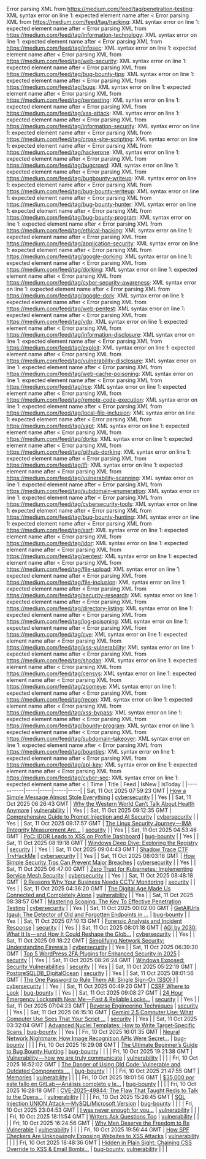 Error parsing XML from https://medium.com/feed/tag/penetration-testing: XML syntax error on line 1: expected element name after <
Error parsing XML from https://medium.com/feed/tag/hacking: XML syntax error on line 1: expected element name after <
Error parsing XML from https://medium.com/feed/tag/information-technology: XML syntax error on line 1: expected element name after <
Error parsing XML from https://medium.com/feed/tag/infosec: XML syntax error on line 1: expected element name after <
Error parsing XML from https://medium.com/feed/tag/web-security: XML syntax error on line 1: expected element name after <
Error parsing XML from https://medium.com/feed/tag/bug-bounty-tips: XML syntax error on line 1: expected element name after <
Error parsing XML from https://medium.com/feed/tag/bugs: XML syntax error on line 1: expected element name after <
Error parsing XML from https://medium.com/feed/tag/pentesting: XML syntax error on line 1: expected element name after <
Error parsing XML from https://medium.com/feed/tag/xss-attack: XML syntax error on line 1: expected element name after <
Error parsing XML from https://medium.com/feed/tag/information-security: XML syntax error on line 1: expected element name after <
Error parsing XML from https://medium.com/feed/tag/cross-site-scripting: XML syntax error on line 1: expected element name after <
Error parsing XML from https://medium.com/feed/tag/hackerone: XML syntax error on line 1: expected element name after <
Error parsing XML from https://medium.com/feed/tag/bugcrowd: XML syntax error on line 1: expected element name after <
Error parsing XML from https://medium.com/feed/tag/bugbounty-writeup: XML syntax error on line 1: expected element name after <
Error parsing XML from https://medium.com/feed/tag/bug-bounty-writeup: XML syntax error on line 1: expected element name after <
Error parsing XML from https://medium.com/feed/tag/bug-bounty-hunter: XML syntax error on line 1: expected element name after <
Error parsing XML from https://medium.com/feed/tag/bug-bounty-program: XML syntax error on line 1: expected element name after <
Error parsing XML from https://medium.com/feed/tag/ethical-hacking: XML syntax error on line 1: expected element name after <
Error parsing XML from https://medium.com/feed/tag/application-security: XML syntax error on line 1: expected element name after <
Error parsing XML from https://medium.com/feed/tag/google-dorking: XML syntax error on line 1: expected element name after <
Error parsing XML from https://medium.com/feed/tag/dorking: XML syntax error on line 1: expected element name after <
Error parsing XML from https://medium.com/feed/tag/cyber-security-awareness: XML syntax error on line 1: expected element name after <
Error parsing XML from https://medium.com/feed/tag/google-dork: XML syntax error on line 1: expected element name after <
Error parsing XML from https://medium.com/feed/tag/web-pentest: XML syntax error on line 1: expected element name after <
Error parsing XML from https://medium.com/feed/tag/vdp: XML syntax error on line 1: expected element name after <
Error parsing XML from https://medium.com/feed/tag/information-disclosure: XML syntax error on line 1: expected element name after <
Error parsing XML from https://medium.com/feed/tag/exploit: XML syntax error on line 1: expected element name after <
Error parsing XML from https://medium.com/feed/tag/vulnerability-disclosure: XML syntax error on line 1: expected element name after <
Error parsing XML from https://medium.com/feed/tag/web-cache-poisoning: XML syntax error on line 1: expected element name after <
Error parsing XML from https://medium.com/feed/tag/rce: XML syntax error on line 1: expected element name after <
Error parsing XML from https://medium.com/feed/tag/remote-code-execution: XML syntax error on line 1: expected element name after <
Error parsing XML from https://medium.com/feed/tag/local-file-inclusion: XML syntax error on line 1: expected element name after <
Error parsing XML from https://medium.com/feed/tag/vapt: XML syntax error on line 1: expected element name after <
Error parsing XML from https://medium.com/feed/tag/dorks: XML syntax error on line 1: expected element name after <
Error parsing XML from https://medium.com/feed/tag/github-dorking: XML syntax error on line 1: expected element name after <
Error parsing XML from https://medium.com/feed/tag/lfi: XML syntax error on line 1: expected element name after <
Error parsing XML from https://medium.com/feed/tag/vulnerability-scanning: XML syntax error on line 1: expected element name after <
Error parsing XML from https://medium.com/feed/tag/subdomain-enumeration: XML syntax error on line 1: expected element name after <
Error parsing XML from https://medium.com/feed/tag/cybersecurity-tools: XML syntax error on line 1: expected element name after <
Error parsing XML from https://medium.com/feed/tag/bug-bounty-hunting: XML syntax error on line 1: expected element name after <
Error parsing XML from https://medium.com/feed/tag/ssrf: XML syntax error on line 1: expected element name after <
Error parsing XML from https://medium.com/feed/tag/idor: XML syntax error on line 1: expected element name after <
Error parsing XML from https://medium.com/feed/tag/pentest: XML syntax error on line 1: expected element name after <
Error parsing XML from https://medium.com/feed/tag/file-upload: XML syntax error on line 1: expected element name after <
Error parsing XML from https://medium.com/feed/tag/file-inclusion: XML syntax error on line 1: expected element name after <
Error parsing XML from https://medium.com/feed/tag/security-research: XML syntax error on line 1: expected element name after <
Error parsing XML from https://medium.com/feed/tag/directory-listing: XML syntax error on line 1: expected element name after <
Error parsing XML from https://medium.com/feed/tag/log-poisoning: XML syntax error on line 1: expected element name after <
Error parsing XML from https://medium.com/feed/tag/cve: XML syntax error on line 1: expected element name after <
Error parsing XML from https://medium.com/feed/tag/xss-vulnerability: XML syntax error on line 1: expected element name after <
Error parsing XML from https://medium.com/feed/tag/shodan: XML syntax error on line 1: expected element name after <
Error parsing XML from https://medium.com/feed/tag/censys: XML syntax error on line 1: expected element name after <
Error parsing XML from https://medium.com/feed/tag/zoomeye: XML syntax error on line 1: expected element name after <
Error parsing XML from https://medium.com/feed/tag/recon: XML syntax error on line 1: expected element name after <
Error parsing XML from https://medium.com/feed/tag/xss-bypass: XML syntax error on line 1: expected element name after <
Error parsing XML from https://medium.com/feed/tag/bounty-program: XML syntax error on line 1: expected element name after <
Error parsing XML from https://medium.com/feed/tag/subdomain-takeover: XML syntax error on line 1: expected element name after <
Error parsing XML from https://medium.com/feed/tag/bounties: XML syntax error on line 1: expected element name after <
Error parsing XML from https://medium.com/feed/tag/api-key: XML syntax error on line 1: expected element name after <
Error parsing XML from https://medium.com/feed/tag/cyber-sec: XML syntax error on line 1: expected element name after <
| Time | Title | Feed | IsNew | IsToday |
|-----------|-----|-----|-----|-----|
| Sat, 11 Oct 2025 07:59:23 GMT | [How a Simple Message Almost Stole Everything](https://freedium.cfd/https://medium.com/p/7250fe3636d5) | [cybersecurity](https://medium.com/feed/tag/cybersecurity) |  | Yes |
| Sat, 11 Oct 2025 06:26:43 GMT | [Why the Western World Can’t Talk About Health Anymore](https://freedium.cfd/https://medium.com/p/7499a7ab2705) | [vulnerability](https://medium.com/feed/tag/vulnerability) |  | Yes |
| Sat, 11 Oct 2025 09:12:35 GMT | [Comprehensive Guide to Prompt Injection and AI Security](https://freedium.cfd/https://medium.com/p/36177431c80c) | [cybersecurity](https://medium.com/feed/tag/cybersecurity) |  | Yes |
| Sat, 11 Oct 2025 09:17:57 GMT | [The Linux Security Journey — IMA (Integrity Measurement Arc...](https://freedium.cfd/https://medium.com/p/4801932bd7c7) | [security](https://medium.com/feed/tag/security) |  | Yes |
| Sat, 11 Oct 2025 04:53:46 GMT | [PoC: IDOR Leads to XSS on Profile Dashboard](https://freedium.cfd/https://medium.com/p/f4356a17aea7) | [bug-bounty](https://medium.com/feed/tag/bug-bounty) |  | Yes |
| Sat, 11 Oct 2025 08:19:18 GMT | [Windows Deep Dive: Exploring the Registry](https://freedium.cfd/https://medium.com/p/e062be63c0f8) | [security](https://medium.com/feed/tag/security) |  | Yes |
| Sat, 11 Oct 2025 09:04:43 GMT | [Shadow Trace CTF TryHackMe](https://freedium.cfd/https://medium.com/p/8a7077716f97) | [cybersecurity](https://medium.com/feed/tag/cybersecurity) |  | Yes |
| Sat, 11 Oct 2025 08:03:18 GMT | [How Simple Security Tips Can Prevent Major Breaches](https://freedium.cfd/https://medium.com/p/6f9516793fd7) | [cybersecurity](https://medium.com/feed/tag/cybersecurity) |  | Yes |
| Sat, 11 Oct 2025 06:47:00 GMT | [Zero Trust for Kubernetes: Implementing Service Mesh Security](https://freedium.cfd/https://medium.com/p/529adb66665a) | [cybersecurity](https://medium.com/feed/tag/cybersecurity) |  | Yes |
| Sat, 11 Oct 2025 08:48:18 GMT | [9 Reasons Why Your Business Needs CCTV Monitoring](https://freedium.cfd/https://medium.com/p/834bba3c78e8) | [security](https://medium.com/feed/tag/security) |  | Yes |
| Sat, 11 Oct 2025 04:36:20 GMT | [The Digital Age Made Us Connected and Completely Alone](https://freedium.cfd/https://medium.com/p/48a8126f1ff6) | [vulnerability](https://medium.com/feed/tag/vulnerability) |  | Yes |
| Sat, 11 Oct 2025 08:38:57 GMT | [Mastering Scoping: The Key To Effective Penetration Testing](https://freedium.cfd/https://medium.com/p/ece0cd8513c6) | [cybersecurity](https://medium.com/feed/tag/cybersecurity) |  | Yes |
| Sat, 11 Oct 2025 00:02:00 GMT | [GetAllUrls (gau): The Detector of Old and Forgotten Endpoints in ...](https://freedium.cfd/https://medium.com/p/8f8a40a92606) | [bug-bounty](https://medium.com/feed/tag/bug-bounty) |  | Yes |
| Sat, 11 Oct 2025 07:10:13 GMT | [Forensic Analysis and Incident Response](https://freedium.cfd/https://medium.com/p/9c7de45d840b) | [security](https://medium.com/feed/tag/security) |  | Yes |
| Sat, 11 Oct 2025 08:01:18 GMT | [AGI by 2030: What It Is — and How It Could Reshape the Glob...](https://freedium.cfd/https://medium.com/p/a99184cf2fbc) | [cybersecurity](https://medium.com/feed/tag/cybersecurity) |  | Yes |
| Sat, 11 Oct 2025 09:18:22 GMT | [Simplifying Network Security: Understanding Firewalls](https://freedium.cfd/https://medium.com/p/3f276ef78030) | [cybersecurity](https://medium.com/feed/tag/cybersecurity) |  | Yes |
| Sat, 11 Oct 2025 06:39:30 GMT | [Top 5 WordPress 2FA Plugins for Enhanced Security in 2025](https://freedium.cfd/https://medium.com/p/fa60d6187f72) | [security](https://medium.com/feed/tag/security) |  | Yes |
| Sat, 11 Oct 2025 08:26:24 GMT | [Windows Exposed: Security Vulnerabilities](https://freedium.cfd/https://medium.com/p/c48b04d70865) | [security](https://medium.com/feed/tag/security) |  | Yes |
| Sat, 11 Oct 2025 05:22:19 GMT | [ PostgreSQLDB_DigitalOcean](https://freedium.cfd/https://medium.com/p/c7679a78acef) | [security](https://medium.com/feed/tag/security) |  | Yes |
| Sat, 11 Oct 2025 08:01:56 GMT | [The One Password to Rule Them All: Single Sign-On (SSO) I](https://freedium.cfd/https://medium.com/p/eeb8d6e012bb) | [cybersecurity](https://medium.com/feed/tag/cybersecurity) |  | Yes |
| Sat, 11 Oct 2025 00:49:20 GMT | [CSRF Where to Look](https://freedium.cfd/https://medium.com/p/918d16ac4862) | [bug-bounty](https://medium.com/feed/tag/bug-bounty) |  | Yes |
| Sat, 11 Oct 2025 09:08:27 GMT | [24 Hour Emergency Locksmith Near Me — Fast & Reliable Locks...](https://freedium.cfd/https://medium.com/p/efb4ae51e662) | [security](https://medium.com/feed/tag/security) |  | Yes |
| Sat, 11 Oct 2025 07:04:23 GMT | [Reverse Engineering Techniques](https://freedium.cfd/https://medium.com/p/77214274816f) | [security](https://medium.com/feed/tag/security) |  | Yes |
| Sat, 11 Oct 2025 06:15:10 GMT | [Gemini 2.5 Computer Use: What Computer Use Sees That Your Script ...](https://freedium.cfd/https://medium.com/p/cc313136b63c) | [security](https://medium.com/feed/tag/security) |  | Yes |
| Sat, 11 Oct 2025 03:32:04 GMT | [Advanced Nuclei Templates: How to Write Target‑Specific Scans ](https://freedium.cfd/https://medium.com/p/acedaaf0742e) | [bug-bounty](https://medium.com/feed/tag/bug-bounty) |  | Yes |
| Fri, 10 Oct 2025 16:01:35 GMT | [ Neural Network Nightmare: How Image Recognition APIs Were Secret...](https://freedium.cfd/https://medium.com/p/f42e379999c5) | [bug-bounty](https://medium.com/feed/tag/bug-bounty) |  |  |
| Fri, 10 Oct 2025 16:29:08 GMT | [The Ultimate Beginner’s Guide to Bug Bounty Hunting](https://freedium.cfd/https://medium.com/p/7951c7b6e037) | [bug-bounty](https://medium.com/feed/tag/bug-bounty) |  |  |
| Fri, 10 Oct 2025 19:21:38 GMT | [Vulnerability — how we are truly communicate](https://freedium.cfd/https://medium.com/p/7234af16482f) | [vulnerability](https://medium.com/feed/tag/vulnerability) |  |  |
| Fri, 10 Oct 2025 16:52:02 GMT | [The Danger of Using Old Code: Vulnerable and Outdated Components ...](https://freedium.cfd/https://medium.com/p/5d08d9eaf253) | [bug-bounty](https://medium.com/feed/tag/bug-bounty) |  |  |
| Fri, 10 Oct 2025 21:47:55 GMT | [Memories](https://freedium.cfd/https://medium.com/p/bb184e68cf2c) | [vulnerability](https://medium.com/feed/tag/vulnerability) |  |  |
| Fri, 10 Oct 2025 18:01:56 GMT | [ $35,000 por este fallo en GitLab — Análisis completo y le...](https://freedium.cfd/https://medium.com/p/601d5cc6a593) | [bug-bounty](https://medium.com/feed/tag/bug-bounty) |  |  |
| Fri, 10 Oct 2025 16:28:18 GMT | [CVE-2025–49844: The Flaw That Taught Redis to Talk to the Opera...](https://freedium.cfd/https://medium.com/p/2f2fe00d8702) | [vulnerability](https://medium.com/feed/tag/vulnerability) |  |  |
| Fri, 10 Oct 2025 15:26:45 GMT | [SQL Injection UNION Attack — MySQL/Microsoft Version](https://freedium.cfd/https://medium.com/p/b725dd640d18) | [bug-bounty](https://medium.com/feed/tag/bug-bounty) |  |  |
| Fri, 10 Oct 2025 23:04:53 GMT | [I was never enough for you…](https://freedium.cfd/https://medium.com/p/3734b5a7b478) | [vulnerability](https://medium.com/feed/tag/vulnerability) |  |  |
| Fri, 10 Oct 2025 18:11:54 GMT | [Writers Ask Questions Too](https://freedium.cfd/https://medium.com/p/9b609ebe4423) | [vulnerability](https://medium.com/feed/tag/vulnerability) |  |  |
| Fri, 10 Oct 2025 16:24:56 GMT | [Why Men Deserve the Freedom to Be Vulnerable](https://freedium.cfd/https://medium.com/p/802f8a4c9828) | [vulnerability](https://medium.com/feed/tag/vulnerability) |  |  |
| Fri, 10 Oct 2025 19:56:44 GMT | [How SPF Checkers Are Unknowingly Exposing Websites to XSS Attacks](https://freedium.cfd/https://medium.com/p/faeff947bfa9) | [vulnerability](https://medium.com/feed/tag/vulnerability) |  |  |
| Fri, 10 Oct 2025 18:48:36 GMT | [Hidden in Plain Sight: Chaining CSS Override to XSS & Email Bombi...](https://freedium.cfd/https://medium.com/p/9e43be1826a7) | [bug-bounty](https://medium.com/feed/tag/bug-bounty), [vulnerability](https://medium.com/feed/tag/vulnerability) |  |  |
